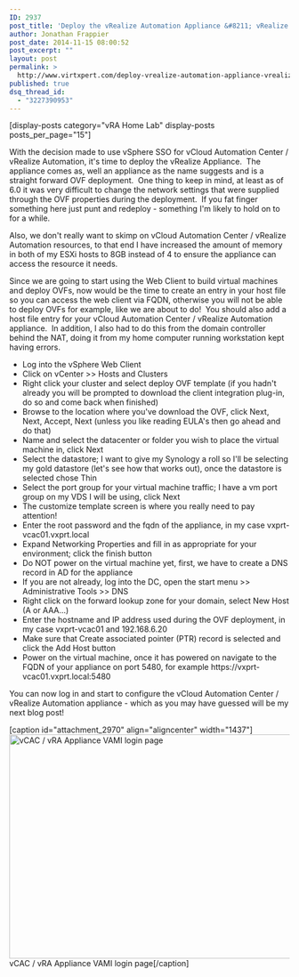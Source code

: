 ```yaml
---
ID: 2937
post_title: 'Deploy the vRealize Automation Appliance &#8211; vRealize Automation Series Part 2'
author: Jonathan Frappier
post_date: 2014-11-15 08:00:52
post_excerpt: ""
layout: post
permalink: >
  http://www.virtxpert.com/deploy-vrealize-automation-appliance-vrealize-automation-series-part-2/
published: true
dsq_thread_id:
  - "3227390953"
---
```

[display-posts category="vRA Home Lab" display-posts posts_per_page="15"]

With the decision made to use vSphere SSO for vCloud Automation Center / vRealize Automation, it's time to deploy the vRealize Appliance.  The appliance comes as, well an appliance as the name suggests and is a straight forward OVF deployment.  One thing to keep in mind, at least as of 6.0 it was very difficult to change the network settings that were supplied through the OVF properties during the deployment.  If you fat finger something here just punt and redeploy - something I'm likely to hold on to for a while.

Also, we don't really want to skimp on vCloud Automation Center / vRealize Automation resources, to that end I have increased the amount of memory in both of my ESXi hosts to 8GB instead of 4 to ensure the appliance can access the resource it needs.

Since we are going to start using the Web Client to build virtual machines and deploy OVFs, now would be the time to create an entry in your host file so you can access the web client via FQDN, otherwise you will not be able to deploy OVFs for example, like we are about to do!  You should also add a host file entry for your vCloud Automation Center / vRealize Automation appliance.  In addition, I also had to do this from the domain controller behind the NAT, doing it from my home computer running workstation kept having errors.
<ul>
	<li>Log into the vSphere Web Client</li>
	<li>Click on vCenter &gt;&gt; Hosts and Clusters</li>
	<li>Right click your cluster and select deploy OVF template (if you hadn't already you will be prompted to download the client integration plug-in, do so and come back when finished)</li>
	<li>Browse to the location where you've download the OVF, click Next, Next, Accept, Next (unless you like reading EULA's then go ahead and do that)</li>
	<li>Name and select the datacenter or folder you wish to place the virtual machine in, click Next</li>
	<li>Select the datastore; I want to give my Synology a roll so I'll be selecting my gold datastore (let's see how that works out), once the datastore is selected chose Thin</li>
	<li>Select the port group for your virtual machine traffic; I have a vm port group on my VDS I will be using, click Next</li>
	<li>The customize template screen is where you really need to pay attention!</li>
	<li>Enter the root password and the fqdn of the appliance, in my case vxprt-vcac01.vxprt.local</li>
	<li>Expand Networking Properties and fill in as appropriate for your environment; click the finish button</li>
	<li>Do NOT power on the virtual machine yet, first, we have to create a DNS record in AD for the appliance</li>
	<li>If you are not already, log into the DC, open the start menu &gt;&gt; Administrative Tools &gt;&gt; DNS</li>
	<li>Right click on the forward lookup zone for your domain, select New Host (A or AAA...)</li>
	<li>Enter the hostname and IP address used during the OVF deployment, in my case vxprt-vcac01 and 192.168.6.20</li>
	<li>Make sure that Create associated pointer (PTR) record is selected and click the Add Host button</li>
	<li>Power on the virtual machine, once it has powered on navigate to the FQDN of your appliance on port 5480, for example https://vxprt-vcac01.vxprt.local:5480</li>
</ul>
You can now log in and start to configure the vCloud Automation Center / vRealize Automation appliance - which as you may have guessed will be my next blog post!

[caption id="attachment_2970" align="aligncenter" width="1437"]<a href="http://www.virtxpert.com/wp-content/uploads/2014/11/vcac-appliance-vami-login.png"><img class="size-full wp-image-2970" src="http://www.virtxpert.com/wp-content/uploads/2014/11/vcac-appliance-vami-login.png" alt="vCAC / vRA Appliance VAMI login page" width="1437" height="403" /></a> vCAC / vRA Appliance VAMI login page[/caption]